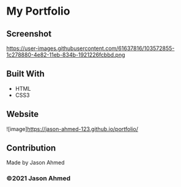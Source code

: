 # My Portfolio

## Screenshot
https://user-images.githubusercontent.com/61637816/103572855-1c278880-4e82-11eb-834b-1921226fcbbd.png

## Built With
* HTML
* CSS3

## Website
![image]https://jason-ahmed-123.github.io/portfolio/

## Contribution
Made by Jason Ahmed

### ©️2021 Jason Ahmed
